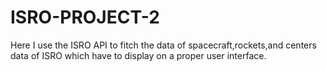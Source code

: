 # ISRO-PROJECT-2
Here I use the ISRO API to fitch the data of spacecraft,rockets,and centers data of ISRO which have to display on a proper user interface.
